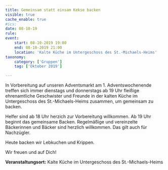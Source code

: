 ```yaml
---
title: Gemeinsam statt einsam Kekse backen
visible: true
cache_enable: true
#ics: 
date: 08-10-19
rule: 
event:
	start: 08-10-2019 19:00
	end: 08-10-2019 21:00
	location: 'Kalte Küche im Untergeschoss des St.-Michaels-Heims'
taxonomy:
	category: ['Gruppen']
	tag: ['Oktober 2019']

---
```

In Vorbereitung auf unseren Adventsmarkt am 1. Adventswochenende treffen sich immer dienstags und donnerstags ab 19 Uhr fleißige ehrenamtliche Geschwister und Freunde in der kalten Küche im Untergeschoss des St.-Michaels-Heims zusammen, um gemeinsam zu backen.

Helfer sind ab 18 Uhr herzich zur Vorbereitung willkommen. Ab 19 Uhr beginnt das gemeinsame Backen. Regelmäßige und vereinzelte Bäckerinnen und Bäcker sind herzlich willkommen. Das gilt auch für Nachzügler.

Heute backen wir Lebkuchen und Krippen.

Wir freuen und auf Dich!



**Veranstaltungsort:** Kalte Küche im Untergeschoss des St.-Michaels-Heims

